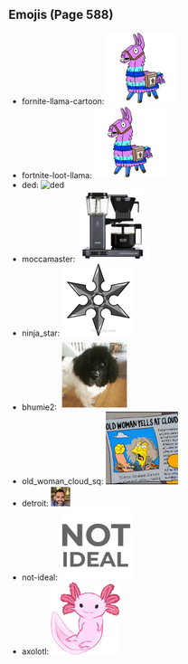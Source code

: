 
## Emojis (Page 588)

* fornite-llama-cartoon: ![fornite-llama-cartoon](output/fornite-llama-cartoon.png)
* fortnite-loot-llama: ![fortnite-loot-llama](output/fortnite-loot-llama.png)
* ded: ![ded](output/ded)
* moccamaster: ![moccamaster](output/moccamaster.png)
* ninja_star: ![ninja_star](output/ninja_star.png)
* bhumie2: ![bhumie2](output/bhumie2.png)
* old_woman_cloud_sq: ![old_woman_cloud_sq](output/old_woman_cloud_sq.jpg)
* detroit: ![detroit](output/detroit.jpg)
* not-ideal: ![not-ideal](output/not-ideal.png)
* axolotl: ![axolotl](output/axolotl.png)
